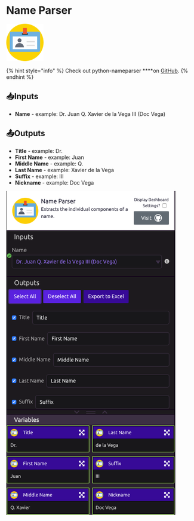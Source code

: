# Name Parser

![Extracts the individual components of a name.](../../.gitbook/assets/nameparser.png)

{% hint style="info" %}
Check out python-nameparser ****on [GitHub](https://github.com/derek73/python-nameparser/).
{% endhint %}

## 📥Inputs

* **Name** - example: Dr. Juan Q. Xavier de la Vega III \(Doc Vega\)

## 📤Outputs

* **Title** - example: Dr.
* **First Name** - example: Juan
* **Middle Name** - example: Q.
* **Last Name** - example: Xavier de la Vega
* **Suffix** - example: III
* **Nickname** - example: Doc Vega

![](../../.gitbook/assets/name_parser.png)

